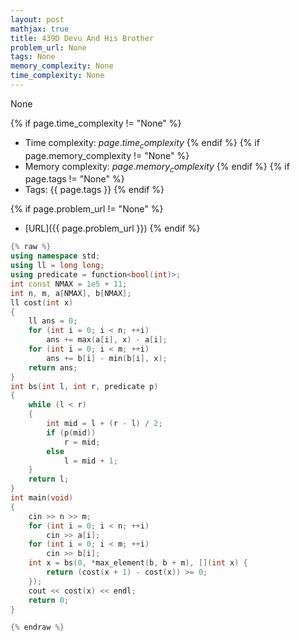 ```yaml
---
layout: post
mathjax: true
title: 439D Devu And His Brother
problem_url: None
tags: None
memory_complexity: None
time_complexity: None
---
```


None


{% if page.time_complexity != "None" %}
- Time complexity: ${{ page.time_complexity }}$
{% endif %}
{% if page.memory_complexity != "None" %}
- Memory complexity: ${{ page.memory_complexity }}$
{% endif %}
{% if page.tags != "None" %}
- Tags: {{ page.tags }}
{% endif %}

{% if page.problem_url != "None" %}
- [URL]({{ page.problem_url }})
{% endif %}

```cpp
{% raw %}
using namespace std;
using ll = long long;
using predicate = function<bool(int)>;
int const NMAX = 1e5 + 11;
int n, m, a[NMAX], b[NMAX];
ll cost(int x)
{
    ll ans = 0;
    for (int i = 0; i < n; ++i)
        ans += max(a[i], x) - a[i];
    for (int i = 0; i < m; ++i)
        ans += b[i] - min(b[i], x);
    return ans;
}
int bs(int l, int r, predicate p)
{
    while (l < r)
    {
        int mid = l + (r - l) / 2;
        if (p(mid))
            r = mid;
        else
            l = mid + 1;
    }
    return l;
}
int main(void)
{
    cin >> n >> m;
    for (int i = 0; i < n; ++i)
        cin >> a[i];
    for (int i = 0; i < m; ++i)
        cin >> b[i];
    int x = bs(0, *max_element(b, b + m), [](int x) {
        return (cost(x + 1) - cost(x)) >= 0;
    });
    cout << cost(x) << endl;
    return 0;
}

{% endraw %}
```